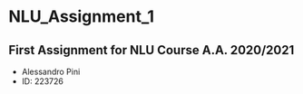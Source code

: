 # NLU_Assignment_1

## First Assignment for NLU Course A.A. 2020/2021

- Alessandro Pini
- ID: 223726

